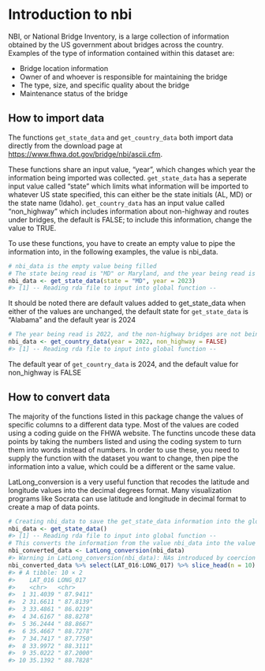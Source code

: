 Introduction to nbi
================

NBI, or National Bridge Inventory, is a large collection of information
obtained by the US government about bridges across the country. Examples
of the type of information contained within this dataset are:

-   Bridge location information
-   Owner of and whoever is responsible for maintaining the bridge
-   The type, size, and specific quality about the bridge
-   Maintenance status of the bridge

## How to import data

The functions `get_state_data` and `get_country_data` both import data
directly from the download page at
<https://www.fhwa.dot.gov/bridge/nbi/ascii.cfm>.

These functions share an input value, “year”, which changes which year
the information being imported was collected. `get_state_data` has a
seperate input value called “state” which limits what information will
be imported to whatever US state specified, this can either be the state
initials (AL, MD) or the state name (Idaho). `get_country_data` has an
input value called “non\_highway” which includes information about
non-highway and routes under bridges, the default is FALSE; to include
this information, change the value to TRUE.

To use these functions, you have to create an empty value to pipe the
information into, in the following examples, the value is nbi\_data.

``` r
# nbi_data is the empty value being filled
# The state being read is "MD" or Maryland, and the year being read is 2023
nbi_data <- get_state_data(state = "MD", year = 2023)
#> [1] -- Reading rda file to input into global function --
```

It should be noted there are default values added to get\_state\_data
when either of the values are unchanged, the default state for
`get_state_data` is “Alabama” and the default year is 2024

``` r
# The year being read is 2022, and the non-highway bridges are not being included
nbi_data <- get_country_data(year = 2022, non_highway = FALSE)
#> [1] -- Reading rda file to input into global function --
```

The default year of `get_country_data` is 2024, and the default value
for non\_highway is FALSE

## How to convert data

The majority of the functions listed in this package change the values
of specific columns to a different data type. Most of the values are
coded using a coding guide on the FHWA website. The functins uncode
these data points by taking the numbers listed and using the coding
system to turn them into words instead of numbers. In order to use
these, you need to supply the function with the dataset you want to
change, then pipe the information into a value, which could be a
different or the same value.

LatLong\_conversion is a very useful function that recodes the latitude
and longitude values into the decimal degrees format. Many visualization
programs like Socrata can use latitude and longitude in decimal format
to create a map of data points.

``` r
# Creating nbi_data to save the get_state_data information into the global environment
nbi_data <- get_state_data()
#> [1] -- Reading rda file to input into global function --
# This converts the information from the value nbi_data into the value nbi_converted_data
nbi_converted_data <- LatLong_conversion(nbi_data)
#> Warning in LatLong_conversion(nbi_data): NAs introduced by coercion
nbi_converted_data %>% select(LAT_016:LONG_017) %>% slice_head(n = 10)
#> # A tibble: 10 × 2
#>    LAT_016 LONG_017  
#>    <chr>   <chr>     
#>  1 31.4039 " 87.9411"
#>  2 31.6611 " 87.8139"
#>  3 33.4861 " 86.0219"
#>  4 34.6167 " 88.8278"
#>  5 36.2444 " 88.8667"
#>  6 35.4667 " 88.7278"
#>  7 34.7417 " 87.7750"
#>  8 33.9972 " 88.3111"
#>  9 35.0222 " 87.2000"
#> 10 35.1392 " 88.7828"
```
